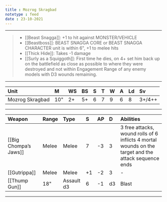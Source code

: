 ```yaml
---
title : Mozrog Skragbad
notetype : feed
date : 23-10-2021
---
```


---

> - [[Beast Snagga]]: +1 to hit against MONSTER/VEHICLE
> - [[Beastboss]]: BEAST SNAGGA CORE or  BEAST SNAGGA CHARACTER unit is within 6", +1 to melee hits
> - [[Thick Hide]]: Takes -1 damage
> - [[Surly as a Squiggoth]]: First time he dies, on 4+ set him back up on the battlefield as close as possible to where they were destroyed and not within Engagement Range of any enemy models with D3 wounds remaining.

---

| Unit            | M   | WS  | BS  | S   | T   | W   | A   | Ld  | Sv     |
|:--------------- |:--- |:--- |:--- |:--- |:--- |:--- |:--- |:--- |:------ |
| Mozrog Skragbad | 10" | 2+  | 5+  | 6   | 7   | 9   | 6   | 8   | 3+/4++ |

---

| Weapon                | Range | Type       | S   | AP  | D   | Abilities                                                                                            |
|:--------------------- |:----- |:---------- |:--- |:--- |:--- |:---------------------------------------------------------------------------------------------------- |
| [[Big Chompa’s Jaws]] | Melee | Melee      | 7   | -3  | 3   | 3 free attacks, wound rolls of 6 inflicts 4 mortal wounds on the target and the attack sequence ends |
| [[Gutrippa]]          | Melee | Melee      | +1  | -2  | 3   | -                                                                                                    |
| [[Thump Gun]]         | 18"   | Assault d3 | 6   | -1  | d3  | Blast                                                                                                |

---
